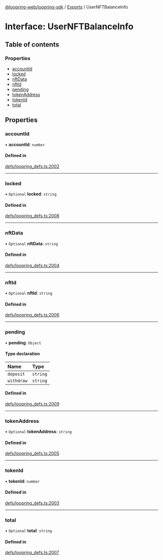 [@loopring-web/loopring-sdk](../README.md) / [Exports](../modules.md) / UserNFTBalanceInfo

# Interface: UserNFTBalanceInfo

## Table of contents

### Properties

- [accountId](UserNFTBalanceInfo.md#accountid)
- [locked](UserNFTBalanceInfo.md#locked)
- [nftData](UserNFTBalanceInfo.md#nftdata)
- [nftId](UserNFTBalanceInfo.md#nftid)
- [pending](UserNFTBalanceInfo.md#pending)
- [tokenAddress](UserNFTBalanceInfo.md#tokenaddress)
- [tokenId](UserNFTBalanceInfo.md#tokenid)
- [total](UserNFTBalanceInfo.md#total)

## Properties

### accountId

• **accountId**: `number`

#### Defined in

[defs/loopring_defs.ts:2002](https://github.com/Loopring/loopring_sdk/blob/538bd47/src/defs/loopring_defs.ts#L2002)

___

### locked

• `Optional` **locked**: `string`

#### Defined in

[defs/loopring_defs.ts:2008](https://github.com/Loopring/loopring_sdk/blob/538bd47/src/defs/loopring_defs.ts#L2008)

___

### nftData

• `Optional` **nftData**: `string`

#### Defined in

[defs/loopring_defs.ts:2004](https://github.com/Loopring/loopring_sdk/blob/538bd47/src/defs/loopring_defs.ts#L2004)

___

### nftId

• `Optional` **nftId**: `string`

#### Defined in

[defs/loopring_defs.ts:2006](https://github.com/Loopring/loopring_sdk/blob/538bd47/src/defs/loopring_defs.ts#L2006)

___

### pending

• **pending**: `Object`

#### Type declaration

| Name | Type |
| :------ | :------ |
| `deposit` | `string` |
| `withdraw` | `string` |

#### Defined in

[defs/loopring_defs.ts:2009](https://github.com/Loopring/loopring_sdk/blob/538bd47/src/defs/loopring_defs.ts#L2009)

___

### tokenAddress

• `Optional` **tokenAddress**: `string`

#### Defined in

[defs/loopring_defs.ts:2005](https://github.com/Loopring/loopring_sdk/blob/538bd47/src/defs/loopring_defs.ts#L2005)

___

### tokenId

• **tokenId**: `number`

#### Defined in

[defs/loopring_defs.ts:2003](https://github.com/Loopring/loopring_sdk/blob/538bd47/src/defs/loopring_defs.ts#L2003)

___

### total

• `Optional` **total**: `string`

#### Defined in

[defs/loopring_defs.ts:2007](https://github.com/Loopring/loopring_sdk/blob/538bd47/src/defs/loopring_defs.ts#L2007)
